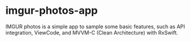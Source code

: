 # imgur-photos-app
IMGUR photos is a simple app to sample some basic features, such as API integration, ViewCode, and MVVM-C (Clean Architecture) with RxSwift.
